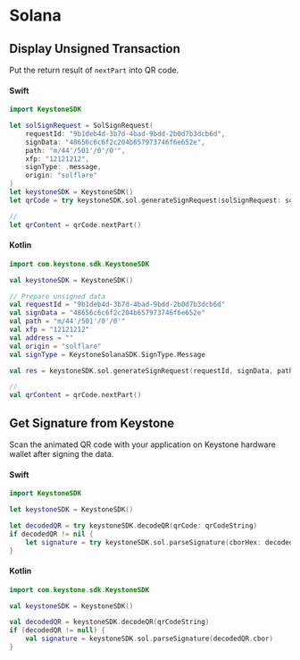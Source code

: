 # Solana

## Display Unsigned Transaction

Put the return result of `nextPart` into QR code.

<!-- tabs:start -->

#### **Swift**

```swift
import KeystoneSDK

let solSignRequest = SolSignRequest(
    requestId: "9b1deb4d-3b7d-4bad-9bdd-2b0d7b3dcb6d",
    signData: "48656c6c6f2c204b657973746f6e652e",
    path: "m/44'/501'/0'/0'",
    xfp: "12121212",
    signType: .message,
    origin: "solflare"
)
let keystoneSDK = KeystoneSDK()
let qrCode = try keystoneSDK.sol.generateSignRequest(solSignRequest: solSignRequest)

//
let qrContent = qrCode.nextPart()
```

#### **Kotlin**


```kotlin
import com.keystone.sdk.KeystoneSDK

val keystoneSDK = KeystoneSDK()

// Prepare unsigned data
val requestId = "9b1deb4d-3b7d-4bad-9bdd-2b0d7b3dcb6d"
val signData = "48656c6c6f2c204b657973746f6e652e"
val path = "m/44'/501'/0'/0'"
val xfp = "12121212"
val address = ""
val origin = "solflare"
val signType = KeystoneSolanaSDK.SignType.Message

val res = keystoneSDK.sol.generateSignRequest(requestId, signData, path, xfp, address, origin, signType)

//
val qrContent = qrCode.nextPart()
```

<!-- tabs:end -->

## Get Signature from Keystone

Scan the animated QR code with your application on Keystone hardware wallet after signing the data.

<!-- tabs:start -->

#### **Swift**

```swift
import KeystoneSDK

let keystoneSDK = KeystoneSDK()

let decodedQR = try keystoneSDK.decodeQR(qrCode: qrCodeString)
if decodedQR != nil {
    let signature = try keystoneSDK.sol.parseSignature(cborHex: decodedQR.cbor)
}
```

#### **Kotlin**

```kotlin
import com.keystone.sdk.KeystoneSDK

val keystoneSDK = KeystoneSDK()

val decodedQR = keystoneSDK.decodeQR(qrCodeString)
if (decodedQR != null) {
    val signature = keystoneSDK.sol.parseSignature(decodedQR.cbor)
}
```

<!-- tabs:end -->
